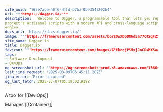 ```yaml
---
site_uuid: "765e7ace-a0f6-4ffd-b7ba-0be3545202b4"
url: ""'https://dagger.io/'""
description:   Welcome to Dagger, a programmable tool that lets you replace your software
project's artisanal scripts with a modern API and cross-language scripting
engine.
docs_url: 'https://docs.dagger.io/'
image: ""'https://framerusercontent.com/assets/borZ0wXDoDM6d5a77COSqFZSqJc.webp'""
site_name: Dagger.io
title: Dagger.io
favicon: ""'https://framerusercontent.com/images/GFfkccjP5MxjJoCDsMXSaA0mY.svg'""
tags:
- Software-Development
- DevOps
og_screenshot_url: ""https://og-screenshots-prod.s3.amazonaws.com/1366x768/80/false/cc5609331b3cec643bd0ae464ac072a5b09494ae82c91c534af82d85c3287533.jpeg""
last_jina_request: '2025-03-09T06:45:11.202Z'
jina_error: "Error occurred"
og_last_fetch: 2025-03-07T05:19:02.918Z
---
```

A tool for [[Dev Ops]]

Manages [[Containers]]

